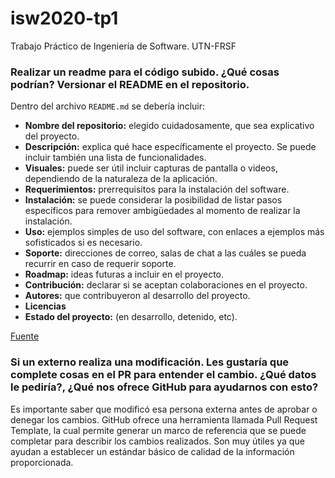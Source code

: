 # isw2020-tp1
Trabajo Práctico de Ingeniería de Software. UTN-FRSF

### Realizar un readme para el código subido. ¿Qué cosas podrían? Versionar el README en el repositorio.

Dentro del archivo `README.md` se debería incluir:
- **Nombre del repositorio:** elegido cuidadosamente, que sea explicativo del proyecto.
- **Descripción:** explica qué hace específicamente el proyecto. Se puede incluir también una lista de funcionalidades.
- **Visuales:** puede ser útil incluir capturas de pantalla o videos, dependiendo de la naturaleza de la aplicación.
- **Requerimientos:** prerrequisitos para la instalación del software.
- **Instalación:** se puede considerar la posibilidad de listar pasos específicos para remover ambigüedades al momento de realizar la instalación.
- **Uso:** ejemplos simples de uso del software, con enlaces a ejemplos más sofisticados si es necesario.
- **Soporte:** direcciones de correo, salas de chat a las cuáles se pueda recurrir en caso de requerir soporte.
- **Roadmap:** ideas futuras a incluir en el proyecto.
- **Contribución:** declarar si se aceptan colaboraciones en el proyecto.
- **Autores:** que contribuyeron al desarrollo del proyecto.
- **Licencias**
- **Estado del proyecto:** (en desarrollo, detenido, etc).

[Fuente](https://www.makeareadme.com/)


### Si un externo realiza una modificación. Les gustaría que complete cosas en el PR para entender el cambio. ¿Qué datos le pediría?, ¿Qué nos ofrece GitHub para ayudarnos con esto? 

Es importante saber que modificó esa persona externa antes de aprobar o denegar los cambios. GitHub ofrece una herramienta llamada Pull Request Template, la cual permite generar un marco de referencia que se puede completar para describir los cambios realizados. Son muy útiles ya que ayudan a establecer un estándar básico de calidad de la información proporcionada.
